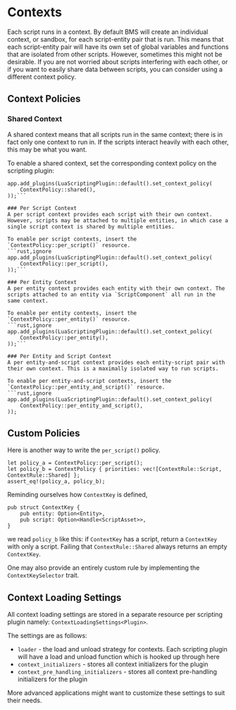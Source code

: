 # Contexts

Each script runs in a context. By default BMS will create an individual context, or sandbox, for each script-entity pair that is run. This means that each script-entity pair will have its own set of global variables and functions that are isolated from other scripts. However, sometimes this might not be desirable. If you are not worried about scripts interfering with each other, or if you want to easily share data between scripts, you can consider using a different context policy.

## Context Policies

### Shared Context
A shared context means that all scripts run in the same context; there is in fact only one context to run in. If the scripts interact heavily with each other, this may be what you want.

To enable a shared context, set the corresponding context policy on the scripting plugin:
```rust,ignore
app.add_plugins(LuaScriptingPlugin::default().set_context_policy(
    ContextPolicy::shared(),
));```

### Per Script Context
A per script context provides each script with their own context. However, scripts may be attached to multiple entities, in which case a single script context is shared by multiple entities. 

To enable per script contexts, insert the `ContextPolicy::per_script()` resource.
```rust,ignore
app.add_plugins(LuaScriptingPlugin::default().set_context_policy(
    ContextPolicy::per_script(),
));```

### Per Entity Context
A per entity context provides each entity with their own context. The scripts attached to an entity via `ScriptComponent` all run in the same context.

To enable per entity contexts, insert the `ContextPolicy::per_entity()` resource.
```rust,ignore
app.add_plugins(LuaScriptingPlugin::default().set_context_policy(
    ContextPolicy::per_entity(),
));```

### Per Entity and Script Context
A per entity-and-script context provides each entity-script pair with their own context. This is a maximally isolated way to run scripts.

To enable per entity-and-script contexts, insert the `ContextPolicy::per_entity_and_script()` resource.
```rust,ignore
app.add_plugins(LuaScriptingPlugin::default().set_context_policy(
    ContextPolicy::per_entity_and_script(),
));
```

## Custom Policies

Here is another way to write the `per_script()` policy.
```rust,ignore
let policy_a = ContextPolicy::per_script();
let policy_b = ContextPolicy { priorities: vec![ContextRule::Script, ContextRule::Shared] };
assert_eq!(policy_a, policy_b);
```
Reminding ourselves how `ContextKey` is defined,
```rust,ignore
pub struct ContextKey {
    pub entity: Option<Entity>,
    pub script: Option<Handle<ScriptAsset>>,
}
```
we read `policy_b` like this: if `ContextKey` has a script, return a `ContextKey` with only a script. Failing that `ContextRule::Shared` always returns an empty `ContextKey`.

One may also provide an entirely custom rule by implementing the `ContextKeySelector` trait.

## Context Loading Settings

All context loading settings are stored in a separate resource per scripting plugin namely: `ContextLoadingSettings<Plugin>`. 

The settings are as follows:
- `loader` - the load and unload strategy for contexts. Each scripting plugin will have a load and unload function which is hooked up through here
- `context_initializers` - stores all context initializers for the plugin
- `context_pre_handling_initializers` - stores all context pre-handling initializers for the plugin

More advanced applications might want to customize these settings to suit their needs.

